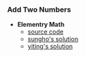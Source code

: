 ### Add Two Numbers

- **Elementry Math**
    - [source code](source/carry.py)
    - [sungho's solution](source/prev.py)
    - [yiting's solution](source/yiting.py)